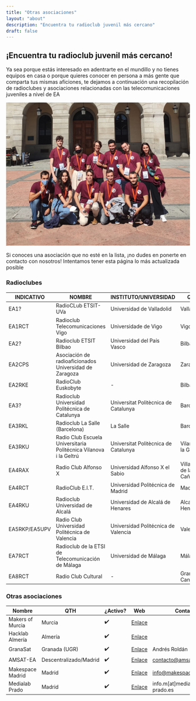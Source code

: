 ```yaml
---
title: "Otras asociaciones"
layout: "about"
description: "Encuentra tu radioclub juvenil más cercano"
draft: false
---
```



## ¡Encuentra tu radioclub juvenil más cercano!

Ya sea porque estás interesado en adentrarte en el mundillo y no tienes equipos en casa o porque quieres conocer en persona a más gente que comparta tus mismas aficiones, te dejamos a continuación una recopilación de radioclubes y asociaciones relacionadas con las telecomunicaciones juveniles a nivel de EA

![ops](/images/radioclubes.jpg)

Si conoces una asociación que no esté en la lista, ¡no dudes en ponerte en contacto con nosotros! Intentamos tener esta página lo más actualizada posible

### Radioclubes

| INDICATIVO    | NOMBRE                                                            | INSTITUTO/UNIVERSIDAD                | QTH                     | ¿Activo? | WEB                                                                                                        | CONTACTO               |
| ------------- | ----------------------------------------------------------------- | ------------------------------------ | ----------------------- | ------ | ---------------------------------------------------------------------------------------------------------- | ---------------------- |
| EA1?          | RadioCLub ETSIT-UVa                                               | Universidad de Valladolid            | Valladolid              | ✔️  | [Enlace](https://www.tel.uva.es/personales/radclu/index.html) | ramros@tel.uva.es      |
| EA1RCT        | Radioclub Telecomunicaciones Vigo                                 | Universidade de Vigo                 | Vigo                    | ?      |                                                                                                            |                        |
| EA2?          | Radioclub ETSIT Bilbao                                            | Universidad del País Vasco           | Bilbao                  | ❌ |                                                                                                            |                        |
| EA2CPS        | Asociación de radioaficionados Universidad de Zaragoza            | Universidad de Zaragoza              | Zaragoza                | ❌ | [Enlace](http://www.unizar.es/ea2cps/)                                               |                        |
| EA2RKE        | RadioClub Euskobyte                                               | \-                                   | Bilbao                  | ✔️   | [Enlace](https://euskobyte.eus/)                                                           |                        |
| EA3?          | Radioclub Universidad Politécnica de Catalunya                    | Universitat Politècnica de Catalunya | Barcelona               | ?      |                                                                                                            |                        |
| EA3RKL        | Radioclub La Salle (Barcelona)                                    | La Salle                             | Barcelona               | ✔️  | [Enlace](http://www.radioclub.salle.url.edu/)                                 |                        |
| EA3RKU        | Radio Club Escuela Universitaria Politécnica Vilanova i la Geltrú | Universitat Politècnica de Catalunya | Vilanova i la Geltrú    | ❌ |                                                                                                            |                        |
| EA4RAX        | Radio Club Alfonso X                                              | Universidad Alfonso X el Sabio       | Villanueva de la Cañada | ?      | [Enlace](https://raxweb.tripod.com/member.htm)                               |                        |
| EA4RCT        | RadioClub E.I.T.                                                  | Universidad Politécnica de Madrid    | Madrid                  | ✔️  | [Enlace](https://radio.clubs.etsit.upm.es/)                                     | presidencia@ea4rct.org |
| EA4RKU        | Radioclub Universidad de Alcalá                                   | Universidad de Alcalá de Henares     | Alcalá de Henares       | ?      | [Enlace](http://www3.uah.es/rcua/)                                                       |                        |
| EA5RKP/EA5UPV | Radio Club Universidad Politécnica de Valencia                    | Universidad Politécnica de Valencia  | Valencia                | ✔️   |                                                                                                            | radiocl@upvnet.upv.es  |
| EA7RCT        | Radioclub de la ETSI de Telecomunicación de Málaga                | Universidad de Málaga                | Málaga                  | ✔️   | [Enlace](http://radioclub.etsit.uma.es/)                                           | radioclub@etsit.uma.es |
| EA8RCT        | Radio Club Cultural                                               | \-                                   | Gran Canaria            | ?      | [Enlace](http://www.ea8rct.es/web/index.php)                                   |                        |


### Otras asociaciones

| Nombre | QTH | ¿Activo? | Web | Contacto |
| ---------------- | ---------------------- | ---- | ---------------------------------------------------------------- | ----------------------------- |
| Makers of Murcia | Murcia                 | ✔️ | [Enlace](https://makersofmurcia.org/)       |                               |
| Hacklab Almería  | Almería                | ✔️ | [Enlace](https://hacklabalmeria.net/)       |                               |
| GranaSat         | Granada (UGR)          | ✔️ | [Enlace](https://granasat.ugr.es/)             | Andrés Roldán                 |
| AMSAT-EA         | Descentralizado/Madrid | ✔️ | [Enlace](https://www.amsat-ea.org/)           | contacto@amsat-ea.org         |
| Makespace Madrid | Madrid                 | ✔️ | [Enlace](https://makespacemadrid.org/)     | info@makespacemadrid.org      |
| Medialab Prado   | Madrid                 | ✔️ | [Enlace](https://www.medialab-prado.es/) | info.m\[at\]medialab-prado.es |


